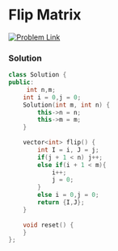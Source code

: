 # Flip Matrix


[![Problem Link](https://img.shields.io/badge/-LeetCode-FFA116?style=for-the-badge&logo=LeetCode&logoColor=black)](https://leetcode.com/problems/random-flip-matrix/)



### Solution
```C++
class Solution {
public:
     int n,m;
    int i = 0,j = 0; 
    Solution(int m, int n) {
        this->n = n;
        this->m = m;
    }
    
    vector<int> flip() {
        int I = i, J = j;
        if(j + 1 < n) j++;
        else if(i + 1 < m){ 
            i++;
            j = 0;
        }
        else i = 0,j = 0; 
        return {I,J};
    }
    
    void reset() {
    }
};

```

